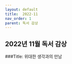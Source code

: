 ```yaml
---
layout: default
title:  2022-11
nav_order: 1
parent: 독서 감상
---
```


## **2022년 11월 독서 감상**  
   
###Title:  위대한 생각과의 만남  

